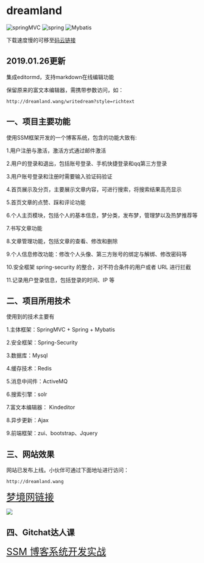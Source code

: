 # dreamland


![springMVC](https://img.shields.io/badge/SpringMVC-4.2.5-yellowgreen.svg)
![spring](https://img.shields.io/badge/Spring-4.2.5-brightgreen.svg)
![Mybatis](https://img.shields.io/badge/Mybatis-3.2.8-blue.svg)

下载速度慢的可移至[码云链接](https://gitee.com/wanglinyong/)

## 2019.01.26更新

集成editormd，支持markdown在线编辑功能

保留原来的富文本编辑器，需携带参数访问，如：

	http://dreamland.wang/writedream?style=richtext

## 一、项目主要功能

使用SSM框架开发的一个博客系统，包含的功能大致有:

1.用户注册与激活，激活方式通过邮件激活

2.用户的登录和退出，包括账号登录、手机快捷登录和qq第三方登录

3.用户账号登录和注册时需要输入验证码验证

4.首页展示及分页，主要展示文章内容，可进行搜索，将搜索结果高亮显示

5.首页文章的点赞、踩和评论功能

6.个人主页模块，包括个人的基本信息，梦分类，发布梦，管理梦以及热梦推荐等

7.书写文章功能

8.文章管理功能，包括文章的查看、修改和删除

9.个人信息修改功能：修改个人头像、第三方账号的绑定与解绑、修改密码等

10.安全框架 spring-security 的整合，对不符合条件的用户或者 URL 进行拦截

11.记录用户登录信息，包括登录的时间、IP 等

## 二、项目所用技术

使用到的技术主要有

1.主体框架：SpringMVC + Spring + Mybatis

2.安全框架：Spring-Security

3.数据库：Mysql

4.缓存技术：Redis

5.消息中间件：ActiveMQ

6.搜索引擎：solr

7.富文本编辑器： Kindeditor

8.异步更新：Ajax

9.前端框架：zui、bootstrap、Jquery

## 三、网站效果

网站已发布上线。小伙伴可通过下面地址进行访问：

	http://dreamland.wang

<span style=font-size:25px>[梦境网链接](http://dreamland.wang)</span>


![](https://raw.githubusercontent.com/wiki/wanglinyong/wanglinyong.github.io/ssm.png)


## 四、Gitchat达人课

<span style=font-size:25px>[SSM 博客系统开发实战](https://gitbook.cn/gitchat/column/5afa86a515da5a21f341cd7f)</span>







